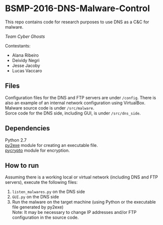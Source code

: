 # BSMP-2016-DNS-Malware-Control
This repo contains code for research purposes to use DNS as a C&amp;C for malware.

*Team Cyber Ghosts*

Contestants: 

- Alana Ribeiro
- Deividy Negri 
- Jesse Jacoby
- Lucas Vaccaro

## Files

Configuration files for the DNS and FTP servers are under `/config`. There is also an example of an internal network configuration using VirtualBox.  
Malware source code is under `/src/malware`.  
Sorce code for the DNS side, including GUI, is under `/src/dns_side`.

## Dependencies

Python 2.7  
[py2exe](http://www.py2exe.org) module for creating an executable file.  
[pycrypto](http://www.voidspace.org.uk/python/modules.shtml) module for encryption.

## How to run

Assuming there is a working local or virtual network (including DNS and FTP servers), execute the following files:  
1. `listen_malwares.py` on the DNS side  
2. `GUI.py` on the DNS side  
3. Run the malware on the target machine (using Python or the executable file generated by py2exe)  
Note: It may be necessary to change IP addresses and/or FTP configuration in the source code.
